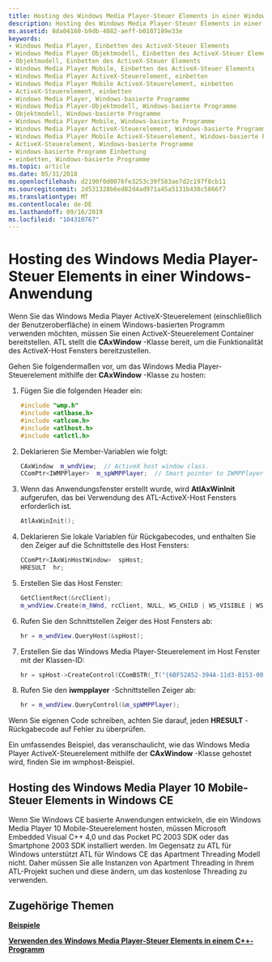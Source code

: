 ```yaml
---
title: Hosting des Windows Media Player-Steuer Elements in einer Windows-Anwendung
description: Hosting des Windows Media Player-Steuer Elements in einer Windows-Anwendung
ms.assetid: 8da04160-b9db-4082-aeff-b0107189e33e
keywords:
- Windows Media Player, Einbetten des ActiveX-Steuer Elements
- Windows Media Player Objektmodell, Einbetten des ActiveX-Steuer Elements
- Objektmodell, Einbetten des ActiveX-Steuer Elements
- Windows Media Player Mobile, Einbetten des ActiveX-Steuer Elements
- Windows Media Player ActiveX-Steuerelement, einbetten
- Windows Media Player Mobile ActiveX-Steuerelement, einbetten
- ActiveX-Steuerelement, einbetten
- Windows Media Player, Windows-basierte Programme
- Windows Media Player-Objektmodell, Windows-basierte Programme
- Objektmodell, Windows-basierte Programme
- Windows Media Player Mobile, Windows-basierte Programme
- Windows Media Player ActiveX-Steuerelement, Windows-basierte Programme
- Windows Media Player Mobile ActiveX-Steuerelement, Windows-basierte Programme
- ActiveX-Steuerelement, Windows-basierte Programme
- Windows-basierte Programm Einbettung
- einbetten, Windows-basierte Programme
ms.topic: article
ms.date: 05/31/2018
ms.openlocfilehash: d2190f0d0076fe3253c39f583ae7d2c197f8cb11
ms.sourcegitcommit: 2d531328b6ed82d4ad971a45a5131b430c5866f7
ms.translationtype: MT
ms.contentlocale: de-DE
ms.lasthandoff: 09/16/2019
ms.locfileid: "104310767"
---
```

# <a name="hosting-the-windows-media-player-control-in-a-windows-application"></a>Hosting des Windows Media Player-Steuer Elements in einer Windows-Anwendung

Wenn Sie das Windows Media Player ActiveX-Steuerelement (einschließlich der Benutzeroberfläche) in einem Windows-basierten Programm verwenden möchten, müssen Sie einen ActiveX-Steuerelement Container bereitstellen. ATL stellt die **CAxWindow** -Klasse bereit, um die Funktionalität des ActiveX-Host Fensters bereitzustellen.

Gehen Sie folgendermaßen vor, um das Windows Media Player-Steuerelement mithilfe der **CAxWindow** -Klasse zu hosten:

1.  Fügen Sie die folgenden Header ein:
    ```C++
    #include "wmp.h"
    #include <atlbase.h>
    #include <atlcom.h>
    #include <atlhost.h>
    #include <atlctl.h>
    ```

    

2.  Deklarieren Sie Member-Variablen wie folgt:
    ```C++
    CAxWindow  m_wndView;  // ActiveX host window class.
    CComPtr<IWMPPlayer>  m_spWMPPlayer;  // Smart pointer to IWMPPlayer interface.
    
    ```

    

3.  Wenn das Anwendungsfenster erstellt wurde, wird **AtlAxWinInit** aufgerufen, das bei Verwendung des ATL-ActiveX-Host Fensters erforderlich ist.
    ```C++
    AtlAxWinInit();
    
    ```

    

4.  Deklarieren Sie lokale Variablen für Rückgabecodes, und enthalten Sie den Zeiger auf die Schnittstelle des Host Fensters:
    ```C++
    CComPtr<IAxWinHostWindow>  spHost;
    HRESULT  hr;
    
    ```

    

5.  Erstellen Sie das Host Fenster:
    ```C++
    GetClientRect(&rcClient);
    m_wndView.Create(m_hWnd, rcClient, NULL, WS_CHILD | WS_VISIBLE | WS_CLIPCHILDREN, WS_EX_CLIENTEDGE);
    
    ```

    

6.  Rufen Sie den Schnittstellen Zeiger des Host Fensters ab:
    ```C++
    hr = m_wndView.QueryHost(&spHost);
    
    ```

    

7.  Erstellen Sie das Windows Media Player-Steuerelement im Host Fenster mit der Klassen-ID:
    ```C++
    hr = spHost->CreateControl(CComBSTR(_T("{6BF52A52-394A-11d3-B153-00C04F79FAA6}")), m_wndView, 0);
    
    ```

    

8.  Rufen Sie den **iwmpplayer** -Schnittstellen Zeiger ab:
    ```C++
    hr = m_wndView.QueryControl(&m_spWMPPlayer);
    
    ```

    

Wenn Sie eigenen Code schreiben, achten Sie darauf, jeden **HRESULT** -Rückgabecode auf Fehler zu überprüfen.

Ein umfassendes Beispiel, das veranschaulicht, wie das Windows Media Player ActiveX-Steuerelement mithilfe der **CAxWindow** -Klasse gehostet wird, finden Sie im wmphost-Beispiel.

## <a name="hosting-the-windows-media-player-10-mobile-control-in-windows-ce"></a>Hosting des Windows Media Player 10 Mobile-Steuer Elements in Windows CE

Wenn Sie Windows CE basierte Anwendungen entwickeln, die ein Windows Media Player 10 Mobile-Steuerelement hosten, müssen Microsoft Embedded Visual C++ 4,0 und das Pocket PC 2003 SDK oder das Smartphone 2003 SDK installiert werden. Im Gegensatz zu ATL für Windows unterstützt ATL für Windows CE das Apartment Threading Modell nicht. Daher müssen Sie alle Instanzen von Apartment Threading in Ihrem ATL-Projekt suchen und diese ändern, um das kostenlose Threading zu verwenden.

## <a name="related-topics"></a>Zugehörige Themen

<dl> <dt>

[**Beispiele**](samples.md)
</dt> <dt>

[**Verwenden des Windows Media Player-Steuer Elements in einem C++-Programm**](using-the-windows-media-player-control-in-a-c---program.md)
</dt> </dl>

 

 




